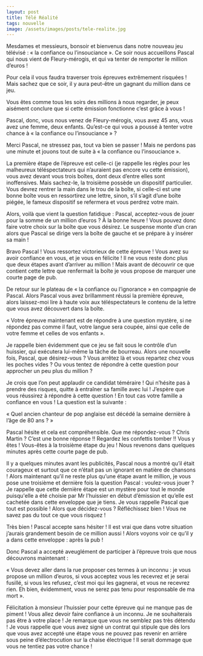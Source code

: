 ```yaml
---
layout: post
title: Télé Réalité
tags: nouvelle
image: /assets/images/posts/tele-realite.jpg
---
```




Mesdames et messieurs, bonsoir et bienvenus dans notre nouveau jeu télévisé : « la confiance ou l’insouciance ». Ce soir nous accueillons Pascal qui nous vient de Fleury-mérogis, et qui va tenter de remporter le million d’euros !

<!--more-->

Pour cela il vous faudra traverser trois épreuves extrêmement risquées ! Mais sachez que ce soir, il y aura peut-être un gagnant du million dans ce jeu. 

Vous êtes comme tous les soirs des millions à nous regarder, je peux aisément conclure que si cette émission fonctionne c’est grâce à vous !

Pascal, donc, vous nous venez de Fleury-mérogis, vous avez 45 ans, vous avez une femme, deux enfants. Qu’est-ce qui vous a poussé à tenter votre chance à « la confiance ou l’insouciance » ?

Merci Pascal, ne stressez pas, tout va bien se passer ! Mais ne perdons pas une minute et jouons tout de suite à « la confiance ou l’insouciance ».

La première étape de l’épreuve est celle-ci (je rappelle les règles pour les malheureux téléspectateurs qui n’auraient pas encore vu cette émission), vous avez devant vous trois boîtes, dont deux d’entre elles sont inoffensives. Mais sachez-le, la troisième possède un dispositif particulier. Vous devrez rentrer la main dans le trou de la boîte, si celle-ci est une bonne boîte vous en ressortirez une lettre, sinon, s’il s’agit d’une boîte piégée, le fameux dispositif se refermera et vous perdrez votre main.

Alors, voilà que vient la question fatidique : Pascal, acceptez-vous de jouer pour la somme de un million d’euros ? À la bonne heure ! Vous pouvez donc faire votre choix sur la boîte que vous désirez. Le suspense monte d’un cran alors que Pascal se dirige vers la boîte de gauche et se prépare à y insérer sa main !

Bravo Pascal ! Vous ressortez victorieux de cette épreuve ! Vous avez su avoir confiance en vous, et je vous en félicite ! Il ne vous reste donc plus que deux étapes avant d’arriver au million ! Mais avant de découvrir ce que contient cette lettre que renfermait la boîte je vous propose de marquer une courte page de pub.

De retour sur le plateau de « la confiance ou l’ignorance » en compagnie de Pascal. Alors Pascal vous avez brillamment réussi la première épreuve, alors laissez-moi lire à haute voix aux téléspectateurs le contenu de la lettre que vous avez découvert dans la boîte.

« Votre épreuve maintenant est de répondre à une question mystère, si ne répondez pas comme il faut, votre langue sera coupée, ainsi que celle de votre femme et celles de vos enfants ».

Je rappelle bien évidemment que ce jeu se fait sous le contrôle d’un huissier, qui exécutera lui-même la tâche de bourreau. Alors une nouvelle fois, Pascal, que désirez-vous ? Vous arrêtez là et vous repartez chez vous les poches vides ? Ou vous tentez de répondre à cette question pour approcher un peu plus du million ?

Je crois que l’on peut applaudir ce candidat téméraire ! Qui n’hésite pas à prendre des risques, quitte à entraîner sa famille avec lui ! J’espère que vous réussirez à répondre à cette question ! En tout cas votre famille a confiance en vous ! La question est la suivante :

« Quel ancien chanteur de pop anglaise est décédé la semaine dernière à l’âge de 80 ans ? »

Pascal hésite et cela est compréhensible. Que me répondez-vous ? Chris Martin ? C’est une bonne réponse !! Regardez les confettis tomber !! Vous y êtes ! Vous-êtes à la troisième étape du jeu ! Nous revenons dans quelques minutes après cette courte page de pub.

Il y a quelques minutes avant les publicités, Pascal nous a montré qu’il était courageux et surtout que ce n’était pas un ignorant en matière de chansons ! Alors maintenant qu’il ne reste plus qu’une étape avant le million, je vous pose une troisième et dernière fois la question Pascal : voulez-vous jouer ? Je rappelle que cette dernière étape est un mystère pour tout le monde puisqu'elle a été choisie par Mr l’huissier en début d’émission et qu’elle est cachetée dans cette enveloppe que je tiens. Je vous rappelle Pascal que tout est possible ! Alors que décidez-vous ? Réfléchissez bien ! Vous ne savez pas du tout ce que vous risquez !

Très bien ! Pascal accepte sans hésiter ! Il est vrai que dans votre situation j’aurais grandement besoin de ce million aussi ! Alors voyons voir ce qu’il y a dans cette enveloppe : après la pub !

Donc Pascal a accepté aveuglément de participer à l’épreuve trois que nous découvrons maintenant :

« Vous devez aller dans la rue proposer ces termes à un inconnu : je vous propose un million d’euros, si vous acceptez vous les recevrez et je serai fusillé, si vous les refusez, c’est moi qui les gagnerai, et vous ne recevrez rien. Eh bien, évidemment, vous ne serez pas tenu pour responsable de ma mort ».

Félicitation à monsieur l’huissier pour cette épreuve qui ne manque pas de piment ! Vous allez devoir faire confiance à un inconnu. Je ne souhaiterais pas être à votre place ! Je remarque que vous ne semblez pas très détendu ! Je vous rappelle que vous avez signé un contrat qui stipule que dès lors que vous avez accepté une étape vous ne pouvez pas revenir en arrière sous peine d’électrocution sur la chaise électrique ! Il serait dommage que vous ne tentiez pas votre chance !
